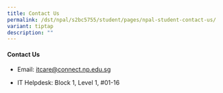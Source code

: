 ```yaml
---
title: Contact Us
permalink: /dst/npal/s2bc5755/student/pages/npal-student-contact-us/
variant: tiptap
description: ""
---
```

<h4>Contact Us</h4>
<ul data-tight="true" class="tight">
<li>
<p>Email: <a href="mailto:itcare@connect.np.edu.sg" rel="noopener noreferrer nofollow" target="_blank"><u>itcare@connect.np.edu.sg</u></a>​</p>
</li>
<li>
<p>​​IT Helpdesk: Block 1, Level 1, #01-16</p>
</li>
</ul>
<p></p>